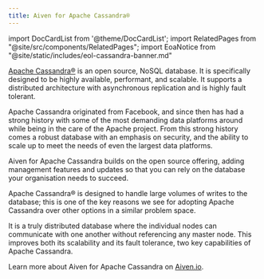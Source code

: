 ```yaml
---
title: Aiven for Apache Cassandra®
---
```


import DocCardList from '@theme/DocCardList';
import RelatedPages from "@site/src/components/RelatedPages";
import EoaNotice from "@site/static/includes/eol-cassandra-banner.md"

<EoaNotice/>

[Apache Cassandra®](https://cassandra.apache.org/_/index.html) is an open source, NoSQL database. It is specifically designed to be highly available, performant, and scalable. It supports a distributed architecture with asynchronous replication and is highly fault tolerant.

Apache Cassandra originated from Facebook, and since then has had a
strong history with some of the most demanding data platforms around
while being in the care of the Apache project. From this strong history
comes a robust database with an emphasis on security, and the ability to
scale up to meet the needs of even the largest data platforms.

Aiven for Apache Cassandra builds on the open source offering, adding
management features and updates so that you can rely on the database
your organisation needs to succeed.

Apache Cassandra® is designed to handle large volumes of writes to the
database; this is one of the key reasons we see for adopting Apache
Cassandra over other options in a similar problem space.

It is a truly distributed database where the individual nodes can
communicate with one another without referencing any master node. This
improves both its scalability and its fault tolerance, two key
capabilities of Apache Cassandra.

<DocCardList />

<RelatedPages/>

Learn more about Aiven for Apache Cassandra on [Aiven.io](https://aiven.io/cassandra).
